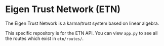 # Eigen Trust Network (ETN)

The Eigen Trust Network is a karma/trust system based on linear algebra.

This specific repository is for the ETN API. You can view `app.py` to see all the routes which exist in `etn/routes/`.
